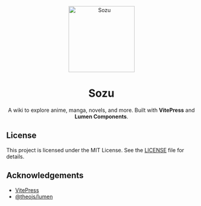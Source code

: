 <p align="center">
  <a href="https://sozu-wiki.netlify.app/">
    <img 
      src="https://sozu-wiki.netlify.app/Logo.gif" 
      alt="Sozu" 
      width="175" 
      height="175" 
      decoding="async" 
      fetchpriority="high"
    />
  </a>
</p>

<h1 align="center">Sozu</h1>

<p align="center">
  A wiki to explore anime, manga, novels, and more.  
  Built with <strong>VitePress</strong> and <strong>Lumen Components</strong>.
</p>

## License

This project is licensed under the MIT License. See the [LICENSE](https://github.com/cyckey/sozu/blob/main/LICENSE) file for details.

## Acknowledgements

- [VitePress](https://vitepress.dev/)
- [@theojs/lumen](https://github.com/Theo-Messi/lumen)
